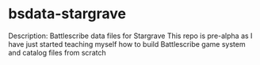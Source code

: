 # bsdata-stargrave
Description: Battlescribe data files for Stargrave
This repo is pre-alpha as I have just started teaching myself how to build Battlescribe game system and catalog files from scratch
